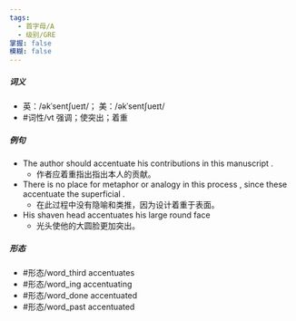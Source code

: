 ```yaml
---
tags:
  - 首字母/A
  - 级别/GRE
掌握: false
模糊: false
---
```

##### 词义
- 英：/əkˈsentʃueɪt/； 美：/əkˈsentʃueɪt/
- #词性/vt  强调；使突出；着重
##### 例句
- The author should accentuate his contributions in this manuscript .
	- 作者应着重指出指出本人的贡献。
- There is no place for metaphor or analogy in this process , since these accentuate the superficial .
	- 在此过程中没有隐喻和类推，因为设计着重于表面。
- His shaven head accentuates his large round face
	- 光头使他的大圆脸更加突出。
##### 形态
- #形态/word_third accentuates
- #形态/word_ing accentuating
- #形态/word_done accentuated
- #形态/word_past accentuated
